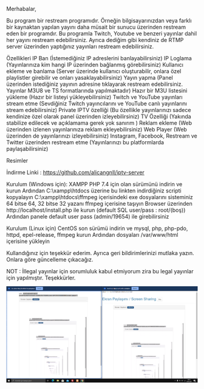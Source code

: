 Merhabalar,

Bu program bir restream programıdır. Örneğin bilgisayarınızdan veya farklı bir kaynaktan yapılan yayını daha müsait bir sunucu üzerinden restream eden bir programdır.
Bu programla Twitch, Youtube ve benzeri yayınlar dahil her yayını restream edebilirsiniz. Ayrıca dediğim gibi kendiniz de RTMP server üzerinden yaptığınız yayınları restream edebilirsiniz.

Özellikleri
IP Ban (İstemediğiniz IP adreslerini banlayabilirsiniz)
IP Loglama (Yayınlarınıza kim hangi IP üzerinden bağlanmış görebilirsiniz)
Kullanıcı ekleme ve banlama (Server üzerinde kullanıcı oluşturabilir, onlara özel playlistler girebilir ve onları yasaklayabilirsiniz)
Yayın yapma (Panel üzerinden istediğiniz yayının adresine tıklayarak restream edebilirsiniz. Yayınlar M3U8 ve TS formatlarında yapılmaktadır)
Hazır bir M3U listesini yükleme (Hazır bir listeyi yükleyebilirsiniz)
Twitch ve YouTube yayınları stream etme (Sevdiğiniz Twitch yayıncılarını ve YouTube canlı yayınlarını stream edebilirsiniz)
Private IPTV özelliği (Bu özellikle yayınlarınızı sadece kendinize özel olarak panel üzerinden izleyebilirsiniz)
TV Özelliği (Yakında stabilize edilecek ve açıklamama gerek yok sanırım )
Reklam ekleme (Web üzerinden izlenen yayınlarınıza reklam ekleyebilirsiniz)
Web Player (Web üzerinden de yayınlarınızı izleyebilirsiniz)
Instagram, Facebook, Restream ve Twitter üzerinden restream etme (Yayınlarınızı bu platformlarda paylaşabilirsiniz)

Resimler


İndirme Linki : https://github.com/alicangnll/iptv-server

Kurulum (Windows için):
XAMPP PHP 7.4 için olan sürümünü indirin ve kurun
Ardından C:\xampp\htdocs üzerine bu linkten indirdiğiniz scripti kopyalayın
C:\xampp\htdocs\ffmpeg içerisindeki exe dosyalarını sisteminiz 64 bitse 64, 32 bitse 32 yazanı ffmpeg içerisine taşıyın
Browser üzerinden http://localhost/install.php ile kurun (default SQL user/pass : root/(boş))
Ardından panele default user pass (admin/19654) ile girebilirsiniz

Kurulum (Linux için)
CentOS son sürümü indirin ve mysql, php, php-pdo, httpd, epel-release, ffmpeg kurun
Ardından dosyaları /var/www/html içerisine yükleyin

Kullandığınız için teşekkür ederim. Ayrıca geri bildirimlerinizi mutlaka yazın. Onlara göre güncelleme çıkacağız.

NOT : İllegal yayınlar için sorumluluk kabul etmiyorum zira bu legal yayınlar için yapılmıştır. Teşekkürler.
<center><img src="tanitim/scr.png"></center><br>
